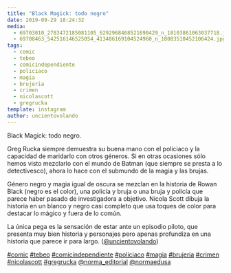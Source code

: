 ```yaml
---
title: "Black Magick: todo negro"
date: 2019-09-29 18:24:32
media: 
  - 69703010_2783472185081105_6292968468521690429_n_18103861063037718.jpg
  - 69708463_542516146525054_413486169104524960_n_18083510452106424.jpg
tags: 
  - comic
  - tebeo
  - comicindependiente
  - policiaco
  - magia
  - brujeria
  - crimen
  - nicolascott
  - gregrucka
template: instagram
author: uncientovolando
---
```


Black Magick: todo negro.

Greg Rucka siempre demuestra su buena mano con el policiaco y la capacidad de maridarlo con otros géneros. Si en otras ocasiones sólo hemos visto mezclarlo con el mundo de Batman (que siempre se presta a lo detectivesco), ahora lo hace con el submundo de la magia y las brujas.

Género negro y magia igual de oscura se mezclan en la historia de Rowan Black (negro es el color), una policía y bruja o una bruja y policía que parece haber pasado de investigadora a objetivo.
Nicola Scott dibuja la historia en un blanco y negro casi completo que usa toques de color para destacar lo mágico y fuera de lo común.

La única pega es la sensación de estar ante un episodio piloto, que presenta muy bien historia y personajes pero apenas profundiza en una historia que parece ir para largo. ([@uncientovolando](https://instagram.com/uncientovolando))

[#comic](/tags/comic) [#tebeo](/tags/tebeo) [#comicindependiente](/tags/comicindependiente) [#policiaco](/tags/policiaco) [#magia](/tags/magia) [#brujeria](/tags/brujeria) [#crimen](/tags/crimen) [#nicolascott](/tags/nicolascott) [#gregrucka](/tags/gregrucka) [@norma_editorial](https://instagram.com/norma_editorial) [@normaedusa](https://instagram.com/normaedusa)
